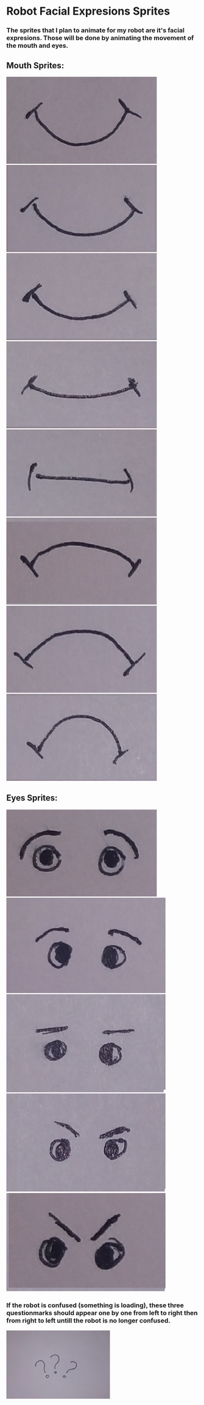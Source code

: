 # Robot Facial Expresions Sprites

### The sprites that I plan to animate for my robot are it's facial expresions. Those will be done by animating the movement of the mouth and eyes.

## Mouth Sprites:
![](1.png)
![](2.png)
![](3.png)
![](4.png)
![](5.png)
![](6.png)
![](7.png)
![](8.png)

## Eyes Sprites:
![](a.png)
![](b.png)
![](c.png)
![](d.png)
![](e.png)

### If the robot is confused (something is loading), these three questionmarks should appear one by one from left to right then from right to left untill the robot is no longer confused.

![](question.png)
